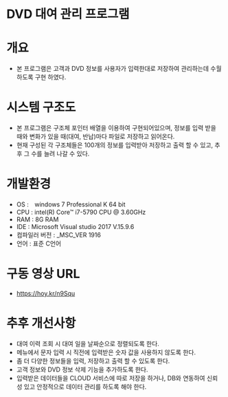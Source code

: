# DVD 대여 관리 프로그램

# 개요
- 본 프로그램은 고객과 DVD 정보를 사용자가 입력한대로 저장하여 관리하는데 수월하도록 구현 하였다.

# 시스템 구조도
- 본 프로그램은 구조체 포인터 배열을 이용하여 구현되어있으며, 정보를 입력 받을 때와 변화가 있을 때(대여, 반납)마다 파일로 저장하고 읽어온다.
- 현재 구성된 각 구조체들은 100개의 정보를 입력받아 저장하고 출력 할 수 있고, 추후 그 수를 늘려 나갈 수 있다.

# 개발환경
- OS :　windows 7 Professional K 64 bit
- CPU : intel(R) Core™ i7-5790 CPU @ 3.60GHz
- RAM : 8G RAM
- IDE : Microsoft Visual studio 2017 V.15.9.6
- 컴파일러 버전 : _MSC_VER 1916
- 언어 : 표준 C언어

# 구동 영상 URL
-	https://hoy.kr/n9Squ

# 추후 개선사항
 - 대여 이력 조회 시 대여 일을 날짜순으로 정렬되도록 한다.
 - 메뉴에서 문자 입력 시 직전에 입력받은 숫자 값을 사용하지 않도록 한다.
 - 좀 더 다양한 정보들을 입력, 저장하고 출력 할 수 있도록 한다.
 - 고객 정보와 DVD 정보 삭제 기능을 추가하도록 한다.
 - 입력받은 데이터들을 CLOUD 서비스에 따로 저장을 하거나, DB와 연동하여 신뢰성 있고 안정적으로 데이터 관리를 하도록 해야 한다.
